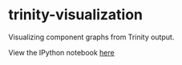 trinity-visualization
=====================

Visualizing component graphs from Trinity output.

View the IPython notebook [here](http://nbviewer.ipython.org/github/damiankao/trinity-visualization/blob/master/trinity_vis.ipynb)
